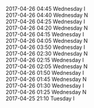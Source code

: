 2017-04-26 04:45 Wednesday  I  
2017-04-26 04:40 Wednesday  N  
2017-04-26 04:25 Wednesday  I  
2017-04-26 04:20 Wednesday  N  
2017-04-26 04:15 Wednesday  I  
2017-04-26 04:05 Wednesday  N  
2017-04-26 03:50 Wednesday  I  
2017-04-26 02:30 Wednesday  N  
2017-04-26 02:15 Wednesday  I  
2017-04-26 02:05 Wednesday  N  
2017-04-26 01:50 Wednesday  I  
2017-04-26 01:45 Wednesday  N  
2017-04-26 01:30 Wednesday  I  
2017-04-26 01:25 Wednesday  N  
2017-04-25 21:10 Tuesday  I  
